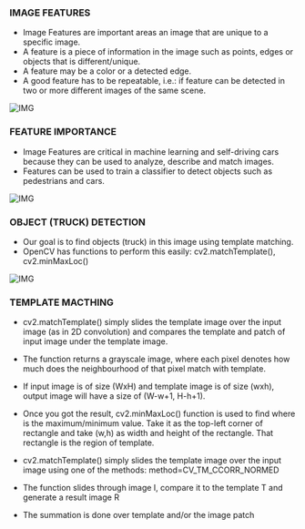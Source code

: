 ### IMAGE FEATURES

* Image Features are important areas an image that are unique to a specific image.
* A feature is a piece of information in the image such as points, edges or objects that is different/unique.
* A feature may be a color or a detected edge.
* A good feature has to be repeatable, i.e.: if feature can be detected in two or more different images of the same scene.

![IMG]()

### FEATURE IMPORTANCE

* Image Features are critical in machine learning and self-driving cars because they can be used to analyze, describe and match images.
* Features can be used to train a classifier to detect objects such as pedestrians and cars.

![IMG]()

### OBJECT (TRUCK) DETECTION
* Our goal is to find objects (truck) in this image using template matching.
* OpenCV has functions to perform this easily: cv2.matchTemplate(), cv2.minMaxLoc()

![IMG]()

### TEMPLATE MACTHING

* cv2.matchTemplate() simply slides the template image over the input image (as in 2D convolution) and compares the
template and patch of input image under the template image.
* The function returns a grayscale image, where each pixel denotes how much does the neighbourhood of that pixel
match with template.
* If input image is of size (WxH) and template image is of size (wxh), output image will have a size of (W-w+1, H-h+1).
* Once you got the result, cv2.minMaxLoc() function is used to find where is the maximum/minimum value. Take it as
the top-left corner of rectangle and take (w,h) as width and height of the rectangle. That rectangle is the region of
template.


* cv2.matchTemplate() simply slides the template image over the input image using one of the methods:
method=CV_TM_CCORR_NORMED
* The function slides through image I, compare it to the template T and generate a result image R
* The summation is done over template and/or the image patch